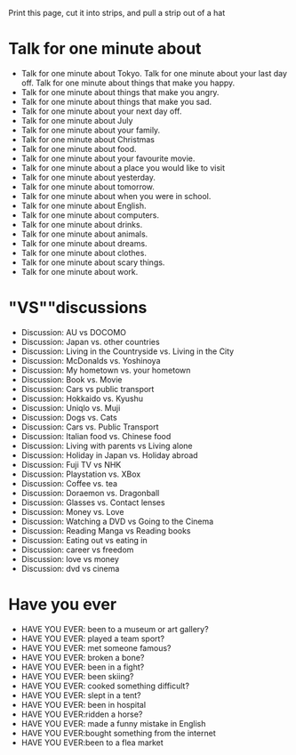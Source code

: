 Print this page, cut it into strips, and pull a strip out of a hat

# Talk for one minute about
* Talk for one minute about Tokyo. Talk for one minute about your last day off. Talk for one minute about things that make you happy.
* Talk for one minute about things that make you angry.
* Talk for one minute about things that make you sad.
* Talk for one minute about your next day off.
* Talk for one minute about July
* Talk for one minute about your family.
* Talk for one minute about Christmas
* Talk for one minute about food.
* Talk for one minute about your favourite movie.
* Talk for one minute about a place you would like to visit
* Talk for one minute about yesterday.
* Talk for one minute about tomorrow.
* Talk for one minute about when you were in school.
* Talk for one minute about English.
* Talk for one minute about computers.
* Talk for one minute about drinks.
* Talk for one minute about animals.
* Talk for one minute about dreams.
* Talk for one minute about clothes.
* Talk for one minute about scary things.
* Talk for one minute about work.

# "VS""discussions
* Discussion: AU vs DOCOMO
* Discussion: Japan vs. other countries
* Discussion: Living in the Countryside vs. Living in the City
* Discussion: McDonalds vs. Yoshinoya
* Discussion: My hometown vs. your hometown
* Discussion: Book vs. Movie
* Discussion: Cars vs public transport
* Discussion: Hokkaido vs. Kyushu
* Discussion: Uniqlo vs. Muji
* Discussion: Dogs vs. Cats
* Discussion: Cars vs. Public Transport
* Discussion: Italian food vs. Chinese food
* Discussion: Living with parents vs Living alone
* Discussion: Holiday in Japan vs. Holiday abroad
* Discussion: Fuji TV vs NHK
* Discussion: Playstation vs. XBox
* Discussion: Coffee vs. tea
* Discussion: Doraemon vs. Dragonball
* Discussion: Glasses vs. Contact lenses
* Discussion: Money vs. Love
* Discussion: Watching a DVD vs Going to the Cinema
* Discussion: Reading Manga vs Reading books
* Discussion: Eating out vs eating in
* Discussion: career vs freedom
* Discussion: love vs money
* Discussion: dvd vs cinema

# Have you ever
* HAVE YOU EVER: been to a museum or art gallery?
* HAVE YOU EVER: played a team sport?
* HAVE YOU EVER: met someone famous?
* HAVE YOU EVER: broken a bone?
* HAVE YOU EVER: been in a fight?
* HAVE YOU EVER: been skiing?
* HAVE YOU EVER: cooked something difficult?
* HAVE YOU EVER: slept in a tent?
* HAVE YOU EVER: been in hospital
* HAVE YOU EVER:ridden a horse?
* HAVE YOU EVER: made a funny mistake in English
* HAVE YOU EVER:bought something from the internet
* HAVE YOU EVER:been to a flea market
